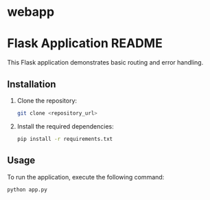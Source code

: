 # webapp
# Flask Application README

This Flask application demonstrates basic routing and error handling.

## Installation

1. Clone the repository:

    ```bash
    git clone <repository_url>
    ```

2. Install the required dependencies:

    ```bash
    pip install -r requirements.txt
    ```

## Usage

To run the application, execute the following command:

```bash
python app.py
